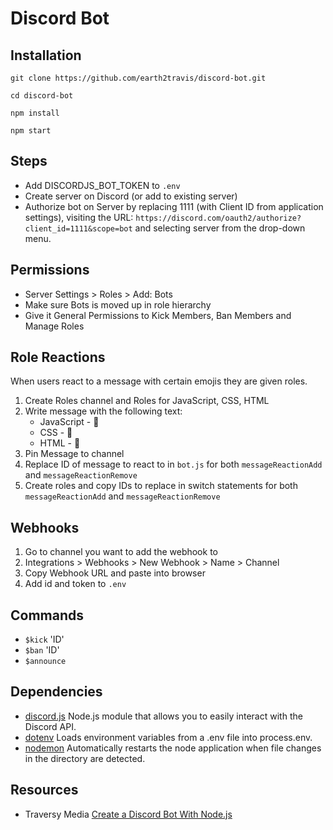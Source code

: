# Discord Bot

## Installation

```shell
git clone https://github.com/earth2travis/discord-bot.git
```

```shell
cd discord-bot
```

```shell
npm install
```

```shell
npm start
```

## Steps

- Add DISCORDJS_BOT_TOKEN to `.env`
- Create server on Discord (or add to existing server)
- Authorize bot on Server by replacing 1111 (with Client ID from application settings), visiting the URL: `https://discord.com/oauth2/authorize?client_id=1111&scope=bot` and selecting server from the drop-down menu.

## Permissions

- Server Settings > Roles > Add: Bots
- Make sure Bots is moved up in role hierarchy
- Give it General Permissions to Kick Members, Ban Members and Manage Roles

## Role Reactions

When users react to a message with certain emojis they are given roles.

1. Create Roles channel and Roles for JavaScript, CSS, HTML
2. Write message with the following text:
   - JavaScript - 🍑
   - CSS - 🍌
   - HTML - 🍎
3. Pin Message to channel
4. Replace ID of message to react to in `bot.js` for both `messageReactionAdd` and `messageReactionRemove`
5. Create roles and copy IDs to replace in switch statements for both `messageReactionAdd` and `messageReactionRemove`

## Webhooks

1. Go to channel you want to add the webhook to
2. Integrations > Webhooks > New Webhook > Name > Channel
3. Copy Webhook URL and paste into browser
4. Add id and token to `.env`

## Commands

- `$kick` 'ID'
- `$ban` 'ID'
- `$announce`

## Dependencies

- [discord.js](https://www.npmjs.com/package/discord.js) Node.js module that allows you to easily interact with the Discord API.
- [dotenv](https://www.npmjs.com/package/dotenv) Loads environment variables from a .env file into process.env.
- [nodemon](https://www.npmjs.com/package/nodemon) Automatically restarts the node application when file changes in the directory are detected.

## Resources

- Traversy Media [Create a Discord Bot With Node.js](https://www.youtube.com/watch?v=BmKXBVdEV0g)
